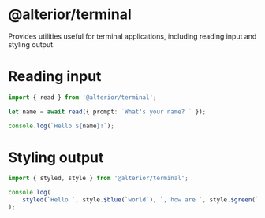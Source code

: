# @alterior/terminal

Provides utilities useful for terminal applications, including reading input and styling output.

# Reading input

```typescript
import { read } from '@alterior/terminal';

let name = await read({ prompt: `What's your name? ` });

console.log(`Hello ${name}!`);
```

# Styling output

```typescript
import { styled, style } from '@alterior/terminal';

console.log(
    styled(`Hello `, style.$blue(`world`), `, how are `, style.$green(`you`), `?`)
);

```